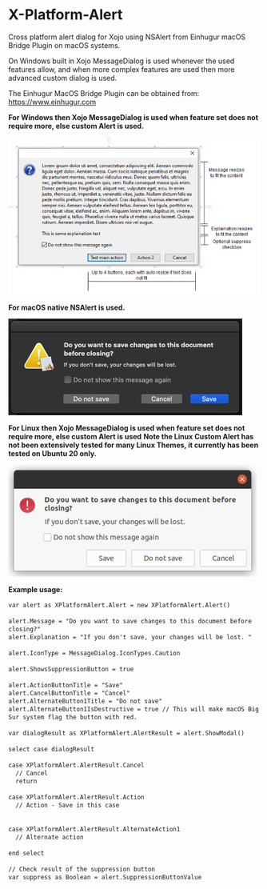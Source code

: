 # X-Platform-Alert
Cross platform alert dialog for Xojo using NSAlert from Einhugur macOS Bridge Plugin on macOS systems.

On Windows built in Xojo MessageDialog is used whenever the used features allow, and when more complex features 
are used then more advanced custom dialog is used.

The Einhugur MacOS Bridge Plugin can be obtained from: https://www.einhugur.com

**For Windows then Xojo MessageDialog is used when feature set does not require more, else custom Alert is used.**

![GitHub Logo](/images/CrossPlatformAlert.PNG)

**For macOS native NSAlert is used.**

![GitHub Logo](/images/MacOSAlert.PNG)


**For Linux then Xojo MessageDialog is used when feature set does not require more, else custom Alert is used**
**Note the Linux Custom Alert has not been extensively tested for many Linux Themes, it currently has been tested on Ubuntu 20 only.**

![GitHub Logo](/images/XPlatformAlertLinux.png)

**Example usage:**
```xojo
var alert as XPlatformAlert.Alert = new XPlatformAlert.Alert()

alert.Message = "Do you want to save changes to this document before closing?"
alert.Explanation = "If you don't save, your changes will be lost. "

alert.IconType = MessageDialog.IconTypes.Caution 

alert.ShowsSuppressionButton = true

alert.ActionButtonTitle = "Save"
alert.CancelButtonTitle = "Cancel"
alert.AlternateButton1Title = "Do not save"
alert.AlternateButton1IsDestructive = true // This will make macOS Big Sur system flag the button with red.

var dialogResult as XPlatformAlert.AlertResult = alert.ShowModal()

select case dialogResult
  
case XPlatformAlert.AlertResult.Cancel
  // Cancel
  return
  
case XPlatformAlert.AlertResult.Action
  // Action - Save in this case
  
  
case XPlatformAlert.AlertResult.AlternateAction1
  // Alternate action
  
end select

// Check result of the suppression button
var suppress as Boolean = alert.SuppressionButtonValue
```

